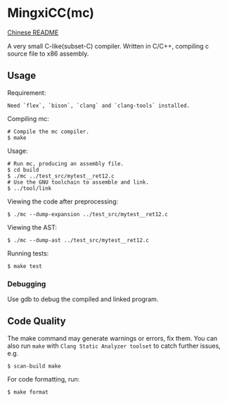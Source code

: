 # MingxiCC(mc)
[Chinese README](./README_CN.md)

A very small C-like(subset-C) compiler. Written in C/C++, compiling c source file to x86 assembly.

## Usage

Requirement: 

    Need `flex`, `bison`, `clang` and `clang-tools` installed.

Compiling mc:

    # Compile the mc compiler.
    $ make

Usage:

    # Run mc, producing an assembly file.
    $ cd build
    $ ./mc ../test_src/mytest__ret12.c
    # Use the GNU toolchain to assemble and link.
    $ ../tool/link

Viewing the code after preprocessing:

    $ ./mc --dump-expansion ../test_src/mytest__ret12.c

Viewing the AST:

    $ ./mc --dump-ast ../test_src/mytest__ret12.c

Running tests:

    $ make test

### Debugging

Use gdb to debug the compiled and linked program.

## Code Quality

The make command may generate warnings or errors, fix them. 
You can also run `make` with `Clang Static Analyzer toolset` to catch further issues, e.g.

    $ scan-build make

For code formatting, run:

    $ make format
